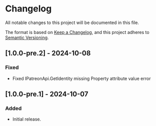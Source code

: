 # Changelog

All notable changes to this project will be documented in this file.

The format is based on [Keep a Changelog](https://keepachangelog.com/en/1.1.0/),
and this project adheres to [Semantic Versioning](https://semver.org/spec/v2.0.0.html).

## [1.0.0-pre.2] - 2024-10-08
### Fixed
- Fixed IPatreonApi.GetIdentity missing Property attribute value error

## [1.0.0-pre.1] - 2024-10-07
### Added
- Initial release.
